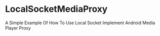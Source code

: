 # LocalSocketMediaProxy
A Simple Example Of How To Use Local Socket Implement Android Media Player Proxy
